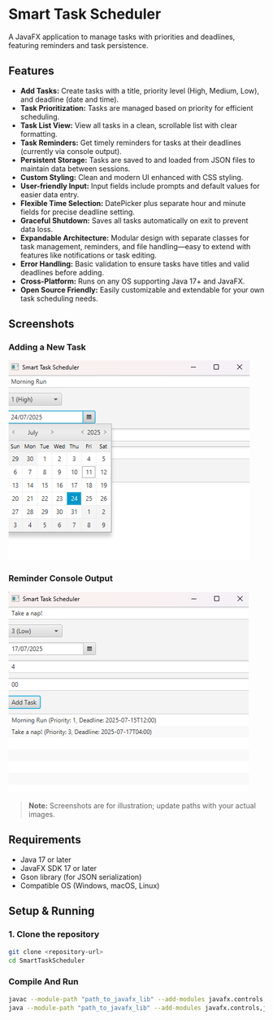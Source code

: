 # Smart Task Scheduler

A JavaFX application to manage tasks with priorities and deadlines, featuring reminders and task persistence.

## Features

- **Add Tasks:** Create tasks with a title, priority level (High, Medium, Low), and deadline (date and time).
- **Task Prioritization:** Tasks are managed based on priority for efficient scheduling.
- **Task List View:** View all tasks in a clean, scrollable list with clear formatting.
- **Task Reminders:** Get timely reminders for tasks at their deadlines (currently via console output).
- **Persistent Storage:** Tasks are saved to and loaded from JSON files to maintain data between sessions.
- **Custom Styling:** Clean and modern UI enhanced with CSS styling.
- **User-friendly Input:** Input fields include prompts and default values for easier data entry.
- **Flexible Time Selection:** DatePicker plus separate hour and minute fields for precise deadline setting.
- **Graceful Shutdown:** Saves all tasks automatically on exit to prevent data loss.
- **Expandable Architecture:** Modular design with separate classes for task management, reminders, and file handling—easy to extend with features like notifications or task editing.
- **Error Handling:** Basic validation to ensure tasks have titles and valid deadlines before adding.
- **Cross-Platform:** Runs on any OS supporting Java 17+ and JavaFX.
- **Open Source Friendly:** Easily customizable and extendable for your own task scheduling needs.

## Screenshots

### Adding a New Task

![Add Task](1.png)

### Reminder Console Output

![Reminder Console](2.png)

> **Note:** Screenshots are for illustration; update paths with your actual images.

## Requirements

- Java 17 or later
- JavaFX SDK 17 or later
- Gson library (for JSON serialization)
- Compatible OS (Windows, macOS, Linux)

## Setup & Running

### 1. Clone the repository

```bash
git clone <repository-url>
cd SmartTaskScheduler

```
### Compile And Run
```bash
javac --module-path "path_to_javafx_lib" --add-modules javafx.controls,javafx.fxml -cp "lib/gson-2.10.1.jar" -d bin src/**/*.java
java --module-path "path_to_javafx_lib" --add-modules javafx.controls,javafx.fxml -cp "bin;lib/gson-2.10.1.jar" TaskApp

